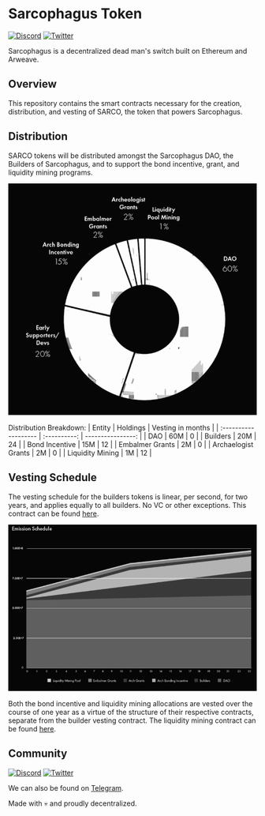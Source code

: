 # Sarcophagus Token
[![Discord](https://img.shields.io/discord/753398645507883099?color=768AD4&label=discord)](https://discord.com/channels/753398645507883099/)
[![Twitter](https://img.shields.io/twitter/follow/sarcophagusio?style=social)](https://twitter.com/sarcophagusio)

Sarcophagus is a decentralized dead man's switch built on Ethereum and Arweave.

## Overview
This repository contains the smart contracts necessary for the creation, distribution, and vesting of SARCO, the token that powers Sarcophagus.

## Distribution
SARCO tokens will be distributed amongst the Sarcophagus DAO, the Builders of Sarcophagus, and to support the bond incentive, grant, and liquidity mining programs.

![token distribution](static/token_distribution.png "Token Distribution")

Distribution Breakdown:
| Entity               | Holdings     | Vesting in months |
| :------------------- | :----------: | ----------------: |
|  DAO                 | 60M          | 0                 |
|  Builders            | 20M          | 24                |
|  Bond Incentive      | 15M          | 12                |
|  Embalmer Grants     | 2M           | 0                 |
|  Archaelogist Grants | 2M           | 0                 |
|  Liquidity Mining    | 1M           | 12                |

## Vesting Schedule
The vesting schedule for the builders tokens is linear, per second, for two years, and applies equally to all builders. No VC or other exceptions. This contract can be found [here](https://github.com/sarcophagus-org/sarco-token/blob/master/contracts/TokenVesting.sol).

![vesting schedule](static/vesting_schedule.png "Vesting Schedule")

Both the bond incentive and liquidity mining allocations are vested over the course of one year as a virtue of the structure of their respective contracts, separate from the builder vesting contract. The liquidity mining contract can be found [here](https://github.com/sarcophagus-org/liquidity-mining/blob/master/contracts/LiquidityMining.sol).

## Community
[![Discord](https://img.shields.io/discord/753398645507883099?color=768AD4&label=discord)](https://discord.com/channels/753398645507883099/)
[![Twitter](https://img.shields.io/twitter/follow/sarcophagusio?style=social)](https://twitter.com/sarcophagusio)

We can also be found on [Telegram](https://t.me/sarcophagusio).

Made with :skull: and proudly decentralized.